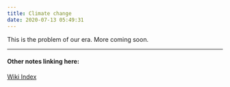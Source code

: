 ```yaml
---
title: Climate change
date: 2020-07-13 05:49:31
---
```



This is the problem of our era. More coming soon.

---
#### Other notes linking here:

[Wiki Index](/index)
